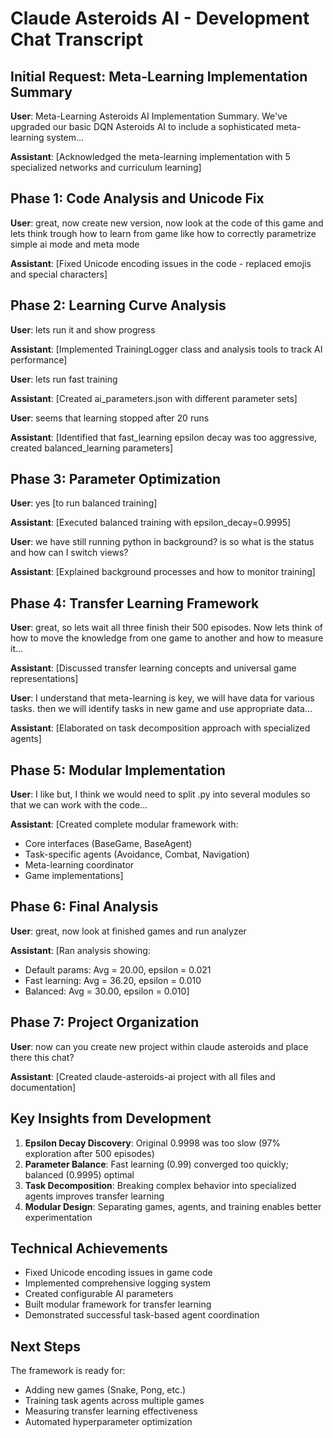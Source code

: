 # Claude Asteroids AI - Development Chat Transcript

## Initial Request: Meta-Learning Implementation Summary

**User**: Meta-Learning Asteroids AI Implementation Summary. We've upgraded our basic DQN Asteroids AI to include a sophisticated meta-learning system...

**Assistant**: [Acknowledged the meta-learning implementation with 5 specialized networks and curriculum learning]

## Phase 1: Code Analysis and Unicode Fix

**User**: great, now create new version, now look at the code of this game and lets think trough how to learn from game like how to correctly parametrize simple ai mode and meta mode

**Assistant**: [Fixed Unicode encoding issues in the code - replaced emojis and special characters]

## Phase 2: Learning Curve Analysis

**User**: lets run it and show progress

**Assistant**: [Implemented TrainingLogger class and analysis tools to track AI performance]

**User**: lets run fast training

**Assistant**: [Created ai_parameters.json with different parameter sets]

**User**: seems that learning stopped after 20 runs

**Assistant**: [Identified that fast_learning epsilon decay was too aggressive, created balanced_learning parameters]

## Phase 3: Parameter Optimization

**User**: yes [to run balanced training]

**Assistant**: [Executed balanced training with epsilon_decay=0.9995]

**User**: we have still running python in background? is so what is the status and how can I switch views?

**Assistant**: [Explained background processes and how to monitor training]

## Phase 4: Transfer Learning Framework

**User**: great, so lets wait all three finish their 500 episodes. Now lets think of how to move the knowledge from one game to another and how to measure it...

**Assistant**: [Discussed transfer learning concepts and universal game representations]

**User**: I understand that meta-learning is key, we will have data for various tasks. then we will identify tasks in new game and use appropriate data...

**Assistant**: [Elaborated on task decomposition approach with specialized agents]

## Phase 5: Modular Implementation

**User**: I like but, I think we would need to split .py into several modules so that we can work with the code...

**Assistant**: [Created complete modular framework with:
- Core interfaces (BaseGame, BaseAgent)
- Task-specific agents (Avoidance, Combat, Navigation)
- Meta-learning coordinator
- Game implementations]

## Phase 6: Final Analysis

**User**: great, now look at finished games and run analyzer

**Assistant**: [Ran analysis showing:
- Default params: Avg = 20.00, epsilon = 0.021
- Fast learning: Avg = 36.20, epsilon = 0.010
- Balanced: Avg = 30.00, epsilon = 0.010]

## Phase 7: Project Organization

**User**: now can you create new project within claude asteroids and place there this chat?

**Assistant**: [Created claude-asteroids-ai project with all files and documentation]

## Key Insights from Development

1. **Epsilon Decay Discovery**: Original 0.9998 was too slow (97% exploration after 500 episodes)
2. **Parameter Balance**: Fast learning (0.99) converged too quickly; balanced (0.9995) optimal
3. **Task Decomposition**: Breaking complex behavior into specialized agents improves transfer learning
4. **Modular Design**: Separating games, agents, and training enables better experimentation

## Technical Achievements

- Fixed Unicode encoding issues in game code
- Implemented comprehensive logging system
- Created configurable AI parameters
- Built modular framework for transfer learning
- Demonstrated successful task-based agent coordination

## Next Steps

The framework is ready for:
- Adding new games (Snake, Pong, etc.)
- Training task agents across multiple games
- Measuring transfer learning effectiveness
- Automated hyperparameter optimization